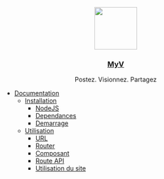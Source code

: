 <p align="center">
  <a href="https://my-v.xyz">
    <img src="https://my-v.xyz/img/logos/logo-gradient.png" height="96">
    <h3 align="center">MyV</h3>
  </a>
</p>

<p align="center">
   Postez. Visionnez. Partagez
</p>


- [Documentation](#documentation)
  - [Installation](#install)
    - [NodeJS](#nodejs)
    - [Dependances](#dependancies)
    - [Demarrage](#start)
  - [Utilisation](#usage)
    - [URL](#server)
    - [Router](#router)
    - [Composant](#component)
    - [Route API](#api)
    - [Utilisation du site](#website)


